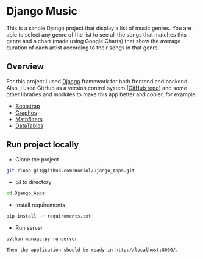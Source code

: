 # Django Music
This is a simple Django project that display a list of music genres. You are able to select any genre of the list to see all the songs that matches this genre and a chart (made using Google Charts) that show the average duration of each artist according to their songs in that genre.

## Overview
For this project I used [Django](https://www.djangoproject.com/) framework for both frontend and backend. Also, I used GitHub as a version control system ([GitHub repo](https://github.com/Horiol/Django_Apps)) and some other libraries and modules to make this app better and cooler, for example:
* [Bootstrap](http://getbootstrap.com/)
* [Graphos](https://github.com/agiliq/django-graphos)
* [Mathfilters](https://github.com/dbrgn/django-mathfilters)
* [DataTables](https://datatables.net/)

## Run project locally
* Clone the project
```bash
git clone git@github.com:Horiol/Django_Apps.git
```
* `cd` to directory
```bash
cd Django_Apps
```
* Install requirements
```bash
pip install -r requirements.txt
```
* Run server
```bash
python manage.py runserver

Then the application should be ready in http://localhost:8000/.
